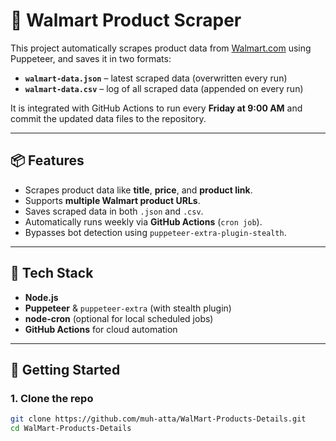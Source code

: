 # 🛒 Walmart Product Scraper

This project automatically scrapes product data from [Walmart.com](https://www.walmart.com) using Puppeteer, and saves it in two formats:

- **`walmart-data.json`** – latest scraped data (overwritten every run)
- **`walmart-data.csv`** – log of all scraped data (appended on every run)

It is integrated with GitHub Actions to run every **Friday at 9:00 AM** and commit the updated data files to the repository.

---

## 📦 Features

- Scrapes product data like **title**, **price**, and **product link**.
- Supports **multiple Walmart product URLs**.
- Saves scraped data in both `.json` and `.csv`.
- Automatically runs weekly via **GitHub Actions** (`cron job`).
- Bypasses bot detection using `puppeteer-extra-plugin-stealth`.

---

## 🔧 Tech Stack

- **Node.js**
- **Puppeteer** & `puppeteer-extra` (with stealth plugin)
- **node-cron** (optional for local scheduled jobs)
- **GitHub Actions** for cloud automation

---

## 🚀 Getting Started

### 1. Clone the repo
```bash
git clone https://github.com/muh-atta/WalMart-Products-Details.git
cd WalMart-Products-Details
